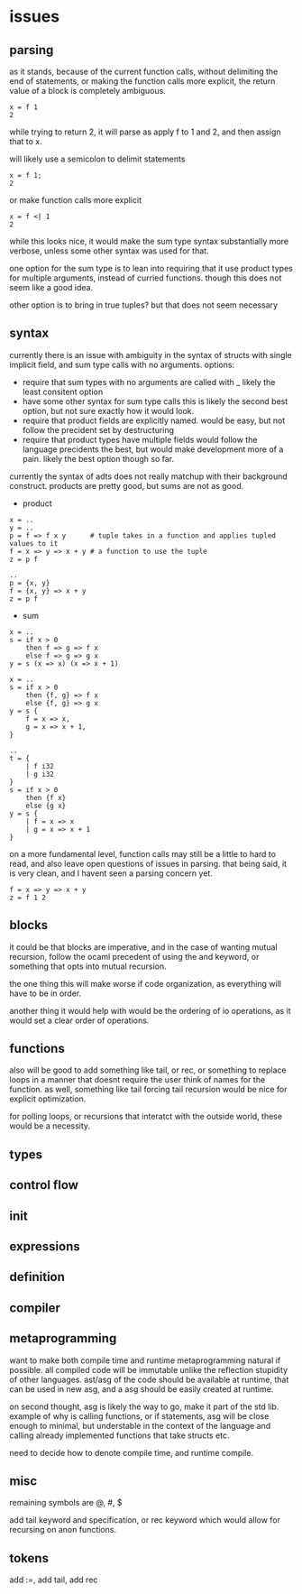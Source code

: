 # issues

## parsing

as it stands, because of the current function calls, without delimiting the end of statements,
or making the function calls more explicit, the return value of a block is completely ambiguous.

```
x = f 1
2
```

while trying to return 2, it will parse as apply f to 1 and 2, and then assign that to x.

will likely use a semicolon to delimit statements

```
x = f 1;
2
```

or make function calls more explicit

```
x = f <| 1
2
```

while this looks nice, it would make the sum type syntax substantially more verbose,
unless some other syntax was used for that.

one option for the sum type is to lean into requiring that it use product types for multiple arguments, instead of curried functions.
though this does not seem like a good idea.

other option is to bring in true tuples? but that does not seem necessary

## syntax 

currently there is an issue with ambiguity in the syntax of structs with single implicit field,
and sum type calls with no arguments.
options:
- require that sum types with no arguments are called with _
    likely the least consitent option
- have some other syntax for sum type calls
    this is likely the second best option, but not sure exactly how it would look.
- require that product fields are explicitly named.
    would be easy, but not follow the precident set by destructuring
- require that product types have multiple fields
    would follow the language precidents the best, but would make development more of a pain.
    likely the best option though so far.

currently the syntax of adts does not really matchup with their background construct.
products are pretty good, but sums are not as good.

- product 

```
x = ..
y = ..
p = f => f x y      # tuple takes in a function and applies tupled values to it
f = x => y => x + y # a function to use the tuple
z = p f 
```

```
..
p = {x, y}
f = {x, y} => x + y
z = p f
```

- sum

```
x = ..
s = if x > 0
    then f => g => f x
    else f => g => g x
y = s (x => x) (x => x + 1)
```

```
x = ..
s = if x > 0
    then {f, g} => f x
    else {f, g} => g x
y = s {
    f = x => x, 
    g = x => x + 1,
}
```

```
..
t = {
    | f i32
    | g i32
}
s = if x > 0
    then {f x}
    else {g x}
y = s {
    | f = x => x
    | g = x => x + 1
}
```

on a more fundamental level, function calls may still be a little to hard to read,
and also leave open questions of issues in parsing. 
that being said, it is very clean, and I havent seen a parsing concern yet.

```
f = x => y => x + y
z = f 1 2
```



## blocks

it could be that blocks are imperative, and in the case of wanting mutual recursion,
follow the ocaml precedent of using the and keyword, or something that opts into mutual recursion.

the one thing this will make worse if code organization, as everything will have to be in order.

another thing it would help with would be the ordering of io operations, as it would set a clear order of operations.

## functions

also will be good to add something like tail, or rec, or something to replace loops in a manner that doesnt require the user think of names for the function.
as well, something like tail forcing tail recursion would be nice for explicit optimization.

for polling loops, or recursions that interatct with the outside world, these would be a necessity.

## types

## control flow

## init

## expressions

## definition

## compiler

## metaprogramming

want to make both compile time and runtime metaprogramming natural if possible. 
all compiled code will be immutable unlike the reflection stupidity of other languages.
ast/asg of the code should be available at runtime, that can be used in new asg,
and a asg should be easily created at runtime.

on second thought, asg is likely the way to go, make it part of the std lib.
example of why is calling functions, or if statements, asg will be close enough to minimal,
but understable in the context of the language and calling already implemented functions that take structs etc.


need to decide how to denote compile time, and runtime compile.


## misc

remaining symbols are @, #, $ 


add tail keyword and specification, or rec keyword which would allow for recursing on anon functions.

## tokens

add :=, add tail, add rec 
